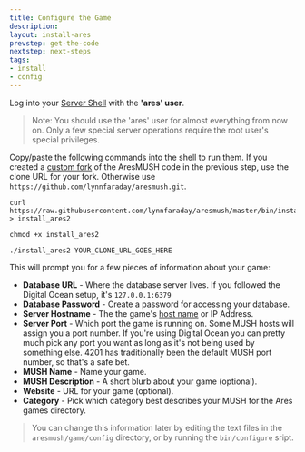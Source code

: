```yaml
---
title: Configure the Game
description:
layout: install-ares
prevstep: get-the-code
nextstep: next-steps
tags: 
- install
- config
---
```


Log into your [Server Shell](/install-ares/server-shell) with the **'ares' user**.

> Note: You should use the 'ares' user for almost everything from now on.  Only a few special server operations require the root user's special privileges.

Copy/paste the following commands into the shell to run them.  If you created a [custom fork](/install-ares/get-the-code) of the AresMUSH code in the previous step, use the clone URL for your fork.  Otherwise use `https://github.com/lynnfaraday/aresmush.git`.

    curl https://raw.githubusercontent.com/lynnfaraday/aresmush/master/bin/install_ares2 > install_ares2
    
    chmod +x install_ares2
    
    ./install_ares2 YOUR_CLONE_URL_GOES_HERE

This will prompt you for a few pieces of information about your game:

* **Database URL** - Where the database server lives.  If you followed the Digital Ocean setup, it's `127.0.0.1:6379`
* **Database Password** - Create a password for accessing your database.
* **Server Hostname** - The the game's [host name](/install-ares/getting-a-hostname) or IP Address.
* **Server Port** - Which port the game is running on.  Some MUSH hosts will assign you a port number.  If you're using Digital Ocean you can pretty much pick any port you want as long as it's not being used by something else.  4201 has traditionally been the default MUSH port number, so that's a safe bet.
* **MUSH Name** - Name your game.
* **MUSH Description** - A short blurb about your game (optional).
* **Website** - URL for your game (optional).
* **Category** - Pick which category best describes your MUSH for the Ares games directory.

> You can change this information later by editing the text files in the `aresmush/game/config` directory, or by running the `bin/configure` sript.